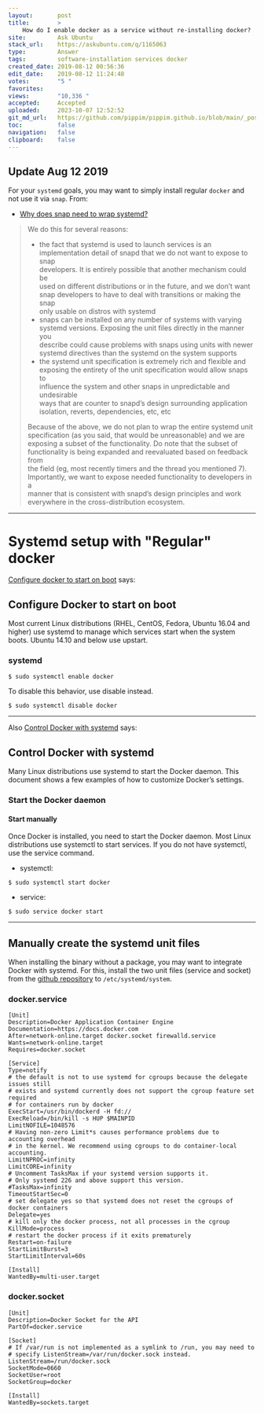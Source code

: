```yaml
---
layout:       post
title:        >
    How do I enable docker as a service without re-installing docker?
site:         Ask Ubuntu
stack_url:    https://askubuntu.com/q/1165063
type:         Answer
tags:         software-installation services docker
created_date: 2019-08-12 00:56:36
edit_date:    2019-08-12 11:24:48
votes:        "5 "
favorites:    
views:        "10,336 "
accepted:     Accepted
uploaded:     2023-10-07 12:52:52
git_md_url:   https://github.com/pippim/pippim.github.io/blob/main/_posts/2019/2019-08-12-How-do-I-enable-docker-as-a-service-without-re-installing-docker_.md
toc:          false
navigation:   false
clipboard:    false
---
```


## Update Aug 12 2019

For your `systemd` goals, you may want to simply install regular `docker` and not use it via `snap`. From:

- [Why does snap need to wrap systemd?][1]

> We do this for several reasons:  
>   
> -    the fact that systemd is used to launch services is an implementation detail of snapd that we do not want to expose to snap  
> developers. It is entirely possible that another mechanism could be  
> used on different distributions or in the future, and we don’t want  
> snap developers to have to deal with transitions or making the snap  
> only usable on distros with systemd  
> -    snaps can be installed on any number of systems with varying systemd versions. Exposing the unit files directly in the manner you  
> describe could cause problems with snaps using units with newer  
> systemd directives than the systemd on the system supports  
> -    the systemd unit specification is extremely rich and flexible and exposing the entirety of the unit specification would allow snaps to  
> influence the system and other snaps in unpredictable and undesirable  
> ways that are counter to snapd’s design surrounding application  
> isolation, reverts, dependencies, etc, etc  
>   
> Because of the above, we do not plan to wrap the entire systemd unit  
> specification (as you said, that would be unreasonable) and we are  
> exposing a subset of the functionality. Do note that the subset of  
> functionality is being expanded and reevaluated based on feedback from  
> the field (eg, most recently timers and the thread you mentioned 7).  
> Importantly, we want to expose needed functionality to developers in a  
> manner that is consistent with snapd’s design principles and work  
> everywhere in the cross-distribution ecosystem.  

----------

# Systemd setup with "Regular" docker

[Configure docker to start on boot](https://docs.docker.com/install/linux/linux-postinstall//#configure-docker-to-start-on-boot) says:

## Configure Docker to start on boot

Most current Linux distributions (RHEL, CentOS, Fedora, Ubuntu 16.04 and higher) use systemd to manage which services start when the system boots. Ubuntu 14.10 and below use upstart.

### systemd

``` 
$ sudo systemctl enable docker
```

To disable this behavior, use disable instead.

``` 
$ sudo systemctl disable docker
```


----------


Also [Control Docker with systemd](https://docs.docker.com/config/daemon/systemd/) says:

## Control Docker with systemd

Many Linux distributions use systemd to start the Docker daemon. This document shows a few examples of how to customize Docker’s settings.

### Start the Docker daemon

#### Start manually

Once Docker is installed, you need to start the Docker daemon. Most Linux distributions use systemctl to start services. If you do not have systemctl, use the service command.

-    systemctl:

``` 
$ sudo systemctl start docker
```

-    service:

``` 
$ sudo service docker start
```


----------

## Manually create the systemd unit files

When installing the binary without a package, you may want to integrate Docker with systemd. For this, install the two unit files (service and socket) from the [github repository][2] to `/etc/systemd/system`.

### docker.service

``` 
[Unit]
Description=Docker Application Container Engine
Documentation=https://docs.docker.com
After=network-online.target docker.socket firewalld.service
Wants=network-online.target
Requires=docker.socket

[Service]
Type=notify
# the default is not to use systemd for cgroups because the delegate issues still
# exists and systemd currently does not support the cgroup feature set required
# for containers run by docker
ExecStart=/usr/bin/dockerd -H fd://
ExecReload=/bin/kill -s HUP $MAINPID
LimitNOFILE=1048576
# Having non-zero Limit*s causes performance problems due to accounting overhead
# in the kernel. We recommend using cgroups to do container-local accounting.
LimitNPROC=infinity
LimitCORE=infinity
# Uncomment TasksMax if your systemd version supports it.
# Only systemd 226 and above support this version.
#TasksMax=infinity
TimeoutStartSec=0
# set delegate yes so that systemd does not reset the cgroups of docker containers
Delegate=yes
# kill only the docker process, not all processes in the cgroup
KillMode=process
# restart the docker process if it exits prematurely
Restart=on-failure
StartLimitBurst=3
StartLimitInterval=60s

[Install]
WantedBy=multi-user.target
```

### docker.socket

``` 
[Unit]
Description=Docker Socket for the API
PartOf=docker.service

[Socket]
# If /var/run is not implemented as a symlink to /run, you may need to
# specify ListenStream=/var/run/docker.sock instead.
ListenStream=/run/docker.sock
SocketMode=0660
SocketUser=root
SocketGroup=docker

[Install]
WantedBy=sockets.target
```


  [1]: https://forum.snapcraft.io/t/why-does-snap-need-to-wrap-systemd/4507/2
  [2]: https://github.com/moby/moby/tree/master/contrib/init/systemd
